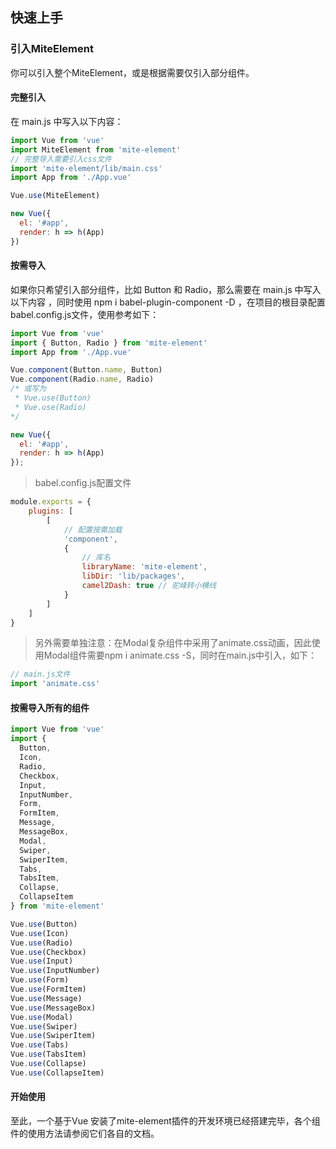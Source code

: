 ## 快速上手

### 引入MiteElement

 你可以引入整个MiteElement，或是根据需要仅引入部分组件。

#### 完整引入

 在 main.js 中写入以下内容： 

```js
import Vue from 'vue'
import MiteElement from 'mite-element'
// 完整导入需要引入css文件
import 'mite-element/lib/main.css'
import App from './App.vue'

Vue.use(MiteElement)

new Vue({
  el: '#app',
  render: h => h(App)
})
```

#### 按需导入

 如果你只希望引入部分组件，比如 Button 和 Radio，那么需要在 main.js 中写入以下内容 ，同时使用 npm i babel-plugin-component -D ，在项目的根目录配置babel.config.js文件，使用参考如下：

```js
import Vue from 'vue'
import { Button, Radio } from 'mite-element'
import App from './App.vue'

Vue.component(Button.name, Button)
Vue.component(Radio.name, Radio)
/* 或写为
 * Vue.use(Button)
 * Vue.use(Radio)
*/

new Vue({
  el: '#app',
  render: h => h(App)
});
```

> babel.config.js配置文件

```js
module.exports = {
	plugins: [
		[
			// 配置按需加载
			'component',
			{
				// 库名
				libraryName: 'mite-element',
				libDir: 'lib/packages',
				camel2Dash: true // 驼峰转小横线
			}
		]
	]
}
```

> 另外需要单独注意：在Modal复杂组件中采用了animate.css动画，因此使用Modal组件需要npm i animate.css -S，同时在main.js中引入，如下：

```js
// main.js文件
import 'animate.css'
```



#### 按需导入所有的组件

```js
import Vue from 'vue'
import {
  Button,
  Icon,
  Radio,
  Checkbox,
  Input,
  InputNumber,
  Form,
  FormItem,
  Message,
  MessageBox,
  Modal,
  Swiper,
  SwiperItem,
  Tabs,
  TabsItem,
  Collapse,
  CollapseItem
} from 'mite-element'

Vue.use(Button)
Vue.use(Icon)
Vue.use(Radio)
Vue.use(Checkbox)
Vue.use(Input)
Vue.use(InputNumber)
Vue.use(Form)
Vue.use(FormItem)
Vue.use(Message)
Vue.use(MessageBox)
Vue.use(Modal)
Vue.use(Swiper)
Vue.use(SwiperItem)
Vue.use(Tabs)
Vue.use(TabsItem)
Vue.use(Collapse)
Vue.use(CollapseItem)
```



#### 开始使用

至此，一个基于Vue 安装了mite-element插件的开发环境已经搭建完毕，各个组件的使用方法请参阅它们各自的文档。